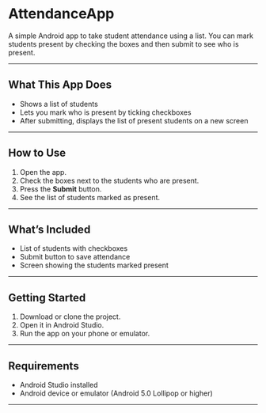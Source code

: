 # AttendanceApp

A simple Android app to take student attendance using a list. You can mark students present by checking the boxes and then submit to see who is present.

---

## What This App Does

- Shows a list of students
- Lets you mark who is present by ticking checkboxes
- After submitting, displays the list of present students on a new screen

---

## How to Use

1. Open the app.
2. Check the boxes next to the students who are present.
3. Press the **Submit** button.
4. See the list of students marked as present.

---

## What’s Included

- List of students with checkboxes
- Submit button to save attendance
- Screen showing the students marked present

---

## Getting Started

1. Download or clone the project.
2. Open it in Android Studio.
3. Run the app on your phone or emulator.

---

## Requirements

- Android Studio installed
- Android device or emulator (Android 5.0 Lollipop or higher)

---
